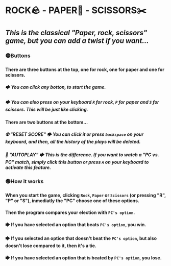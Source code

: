 # ROCK🪨 - PAPER🚮 - SCISSORS✂️
## *This is the classical "Paper, rock, scissors" game, but you can add a twist if you want...*

### 🟡**Buttons**
#### There are three buttons at the top, one for rock, one for paper and one for scissors.
#####   🡆 You can click any botton, to start the game.
#####   🡆 You can also press on your keyboard `R` for rock, `P` for paper and `S` for scissors. This will be just like clicking.
#### There are two buttons at the bottom...
##### ☢️ "RESET SCORE" 🡆 You can click it or press `backspace` on your keyboard, and then, all the history of the plays will be deleted.
##### 🤖 "AUTOPLAY" 🡆 This is the difference. If you want to watch a "PC vs. PC" match, simply click this button or press `A` on your keyboard to activate this feature.

### 🟢**How it works**
#### When you start the game, clicking `Rock`, `Paper` or `Scissors` (or pressing "R", "P" or "S"), inmediatly the "PC" choose one of these options.
#### Then the program compares your election with `PC's option`.
#### 🡆 If you have selected an option that beats `PC's option`, you win.
#### 🡆 If you selected an option that doesn't beat the `PC's option`, but also doesn't lose compared to it, then it's a tie.
#### 🡆 If you have selected an option that is beated by `PC's option`, you lose.

